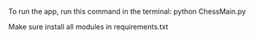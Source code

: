 To run the app, run this command in the terminal: python ChessMain.py

Make sure install all modules in requirements.txt
